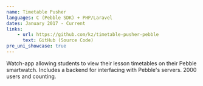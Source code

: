 ```yaml
---
name: Timetable Pusher
languages: C (Pebble SDK) + PHP/Laravel
dates: January 2017 - Current
links:
    - url: https://github.com/kz/timetable-pusher-pebble
      text: GitHub (Source Code)
pre_uni_showcase: true
---
```

Watch-app allowing students to view their lesson timetables on their Pebble smartwatch. Includes a backend for interfacing with Pebble's servers. 2000 users and counting.
